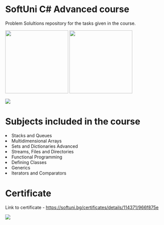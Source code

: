 # SoftUni C\# Advanced course
Problem Solultions repository for the tasks given in the course.
<p></p>
<p><img style="height: 200px;" src="https://kottans.org/csharp-slides/presentations/9-collections-generics/images/generic_collections.png">
<img style="height: 200px" src="https://i.stack.imgur.com/SPhuf.jpg">
</p>
<p></p>
<p></p>
<p></p>
<img src="https://img.shields.io/badge/C%23-239120?style=for-the-badge&logo=c-sharp&logoColor=white">

# Subjects included in the course
<li>Stacks and Queues</li>
<li>Multidimensional Arrays</li>
<li>Sets and Dictionaries Advanced</li>
<li>Streams, Files and Directories</li>
<li>Functional Programming</li>
<li>Defining Classes</li>
<li>Generics</li>
<li>Iterators and Comparators</li>
<p></p>
<p></p>
<p></p>

# Certificate
Link to certificate - https://softuni.bg/certificates/details/114371/966f875e
<p></p>
<img src="https://i.postimg.cc/kgmK4kfM/Programming-Basics-February-2021-Certificate.jpg">
